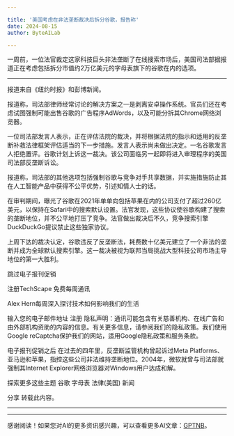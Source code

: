 ```yaml
---

title: '美国考虑在非法垄断裁决后拆分谷歌，报告称'
date: 2024-08-15
author: ByteAILab

---
```


一周前，一位法官裁定这家科技巨头非法垄断了在线搜索市场后，美国司法部据报道正在考虑包括拆分市值约2万亿美元的字母表旗下的谷歌在内的选项。

---
报道来自《纽约时报》和彭博新闻。

报道称，司法部律师经常讨论的解决方案之一是剥离安卓操作系统。官员们还在考虑试图强制可能出售谷歌的广告程序AdWords，以及可能分拆其Chrome网络浏览器。

一位司法部发言人表示，正在评估法院的裁决，并将根据法院的指示和适用的反垄断补救法律框架评估适当的下一步措施。发言人表示尚未做出决定。一名谷歌发言人拒绝置评。谷歌计划上诉这一裁决。该公司面临另一起即将进入审理程序的美国司法部反垄断诉讼。

报道称，司法部的其他选项包括强制谷歌与竞争对手共享数据，并实施措施防止其在人工智能产品中获得不公平优势，引述知情人士的话。

在审判期间，曝光了谷歌在2021年单单向包括苹果在内的公司支付了超过260亿美元，以保持在Safari中的搜索默认设置。法官发现，这些协议使谷歌构建了搜索的垄断地位，并不公平地打压了竞争。法官做出裁决后不久，竞争搜索引擎DuckDuckGo提议禁止这些独家协议。

上周下达的裁决认定，谷歌违反了反垄断法，耗费数十亿美元建立了一个非法的垄断并成为全球默认搜索引擎。这一裁决被视为联邦当局挑战大型科技公司市场主导地位的第一大胜利。

跳过电子报刊促销

注册TechScape
免费每周通讯

Alex Hern每周深入探讨技术如何影响我们的生活

输入您的电子邮件地址
注册
隐私声明：通讯可能包含有关慈善机构、在线广告和由外部机构资助的内容的信息。有关更多信息，请参阅我们的隐私政策。我们使用Google reCaptcha保护我们的网站，适用Google隐私政策和服务条款。

电子报刊促销之后
在过去的四年里，反垄断监管机构曾起诉过Meta Platforms、亚马逊和苹果，指控这些公司非法维持垄断地位。2004年，微软就曾与司法部就强制其Internet Explorer网络浏览器对Windows用户达成和解。

探索更多这些主题
谷歌
字母表
法律(美国)
新闻

分享
转载此内容。

---
---
感谢阅读！如果您对AI的更多资讯感兴趣，可以查看更多AI文章：[GPTNB](https://gptnb.com)。